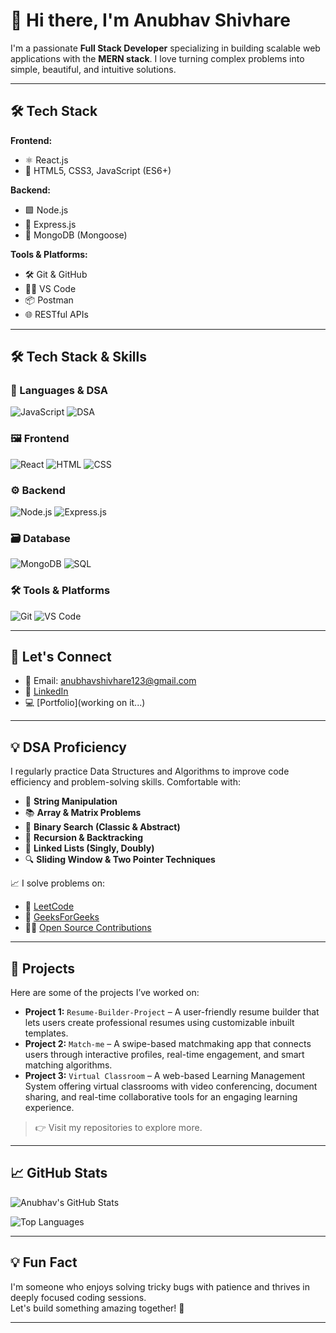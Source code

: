 # 👋 Hi there, I'm Anubhav Shivhare

I'm a passionate **Full Stack Developer** specializing in building scalable web applications with the **MERN stack**. I love turning complex problems into simple, beautiful, and intuitive solutions.

---

## 🛠️ Tech Stack

**Frontend:**
- ⚛️ React.js  
- 📙 HTML5, CSS3, JavaScript (ES6+)

**Backend:**
- 🟩 Node.js  
- 🚂 Express.js  
- 🍃 MongoDB (Mongoose)

**Tools & Platforms:**
- 🛠 Git & GitHub  
- 🧑‍💻 VS Code  
- 📦 Postman  
- 🌐 RESTful APIs

---
## 🛠️ Tech Stack & Skills

### 🧩 Languages & DSA
![JavaScript](https://img.shields.io/badge/JavaScript-%23F7DF1E.svg?style=for-the-badge&logo=javascript&logoColor=black)
![DSA](https://img.shields.io/badge/-DSA-FFA500?style=for-the-badge&logo=data:image/svg+xml;base64,PHN2ZyB4bWxucz0iaHR0cDovL3d3dy53My5vcmcvMjAwMC9zdmciIHdpZHRoPSIyNCIgaGVpZ2h0PSIyNCIgdmlld0JveD0iMCAwIDI0IDI0Ij4gPHBhdGggZD0iTTEyIDEuYy05LjMwMiAwLTEwLjcgNi45MDQgMTAuNyAxMi44OTljNi44OTkgMCAxMi44OTktMS40MTYgMTIuODk5LTEyLjg5OUMxOS4xOTYgNi45MDQgMTYuNzAxIDEuMCAxMiAxLjB6IE03LjE4IDE4LjczNmEuODUuODUgMCAxIDAgMC0xLjcwNy44NS44NSAwIDEgMCAwIDEuNzA3eiIvPiA8L3N2Zz4=)

### 🖼️ Frontend
![React](https://img.shields.io/badge/-React-61DAFB?logo=react&logoColor=white&style=for-the-badge)
![HTML](https://img.shields.io/badge/-HTML5-E34F26?logo=html5&logoColor=white&style=for-the-badge)
![CSS](https://img.shields.io/badge/-CSS3-1572B6?logo=css3&logoColor=white&style=for-the-badge)

### ⚙️ Backend
![Node.js](https://img.shields.io/badge/-Node.js-339933?logo=node.js&logoColor=white&style=for-the-badge)
![Express.js](https://img.shields.io/badge/-Express.js-000000?logo=express&logoColor=white&style=for-the-badge)

### 🗃️ Database
![MongoDB](https://img.shields.io/badge/-MongoDB-47A248?logo=mongodb&logoColor=white&style=for-the-badge)
![SQL](https://img.shields.io/badge/-SQL-003B57?logo=postgresql&logoColor=white&style=for-the-badge)

### 🛠️ Tools & Platforms
![Git](https://img.shields.io/badge/-Git-F05032?logo=git&logoColor=white&style=for-the-badge)
![VS Code](https://img.shields.io/badge/-VSCode-007ACC?logo=visual-studio-code&logoColor=white&style=for-the-badge)

---

## 🔗 Let's Connect

- 📧 Email: [anubhavshivhare123@gmail.com](anubhavshivhare123@gmail.com)
- 💼 [LinkedIn](https://www.linkedin.com/in/anubhav-shivhare-667617212/)  
- 💻 [Portfolio](working on it...)

---
## 💡 DSA Proficiency

I regularly practice Data Structures and Algorithms to improve code efficiency and problem-solving skills. Comfortable with:

- 🧵 **String Manipulation**
- 📚 **Array & Matrix Problems**
- 📍 **Binary Search (Classic & Abstract)**
- 🔁 **Recursion & Backtracking**
- 🔗 **Linked Lists (Singly, Doubly)**
- 🔍 **Sliding Window & Two Pointer Techniques**

📈 I solve problems on:

- 🧠 [LeetCode](https://leetcode.com/u/Anubhavshivhare123/)
- 📘 [GeeksForGeeks](https://www.geeksforgeeks.org/user/anubhavshiq83w/)
- 👨‍💻 [Open Source Contributions](https://github.com/ravithejagolla/Match-me)

---

## 📂 Projects

Here are some of the projects I’ve worked on:

- **Project 1:** `Resume-Builder-Project` – A user-friendly resume builder that lets users create professional resumes using customizable inbuilt templates.
- **Project 2:** `Match-me` – A swipe-based matchmaking app that connects users through interactive profiles, real-time engagement, and smart matching algorithms.  
- **Project 3:** `Virtual Classroom` – A web-based Learning Management System offering virtual classrooms with video conferencing, document sharing, and real-time collaborative tools for an engaging learning experience.  

> 👉 Visit my repositories to explore more.

---

## 📈 GitHub Stats

![Anubhav's GitHub Stats](https://github-readme-stats.vercel.app/api?username=AnubhavShivhare2003&show_icons=true&theme=tokyonight&hide=issues)

![Top Languages](https://github-readme-stats.vercel.app/api/top-langs/?username=AnubhavShivhare2003&layout=compact&theme=tokyonight)

---

## 💡 Fun Fact

I'm someone who enjoys solving tricky bugs with patience and thrives in deeply focused coding sessions.  
Let's build something amazing together! 🚀

---
